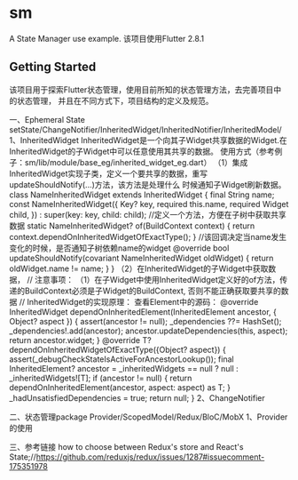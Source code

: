 # sm

A State Manager use example.
该项目使用Flutter 2.8.1

## Getting Started

该项目用于探索Flutter状态管理，使用目前所知的状态管理方法，去完善项目中的状态管理，
并且在不同方式下，项目结构的定义及规范。

一、Ephemeral State
    setState/ChangeNotifier/InheritedWidget/InheritedNotifier/InheritedModel/
    1、InheritedWidget
        InheritedWidget是一个向其子Widget共享数据的Widget.在InheritedWidget的子Widget中可以任意使用其共享的数据。
        使用方式（参考例子：sm/lib/module/base_eg/inherited_widget_eg.dart）
        （1）集成InheritedWidget实现子类，定义一个要共享的数据，重写updateShouldNotify(...)方法，该方法是处理什么
        时候通知子Widget刷新数据。
        class NameInheritedWidget extends InheritedWidget {
            final String name;
            const NameInheritedWidget({
                Key? key,
                required this.name,
                required Widget child,
            }) : super(key: key, child: child);
            //定义一个方法，方便在子树中获取共享数据
            static NameInheritedWidget? of(BuildContext context) {
                return context.dependOnInheritedWidgetOfExactType<NameInheritedWidget>();
            }
            //该回调决定当name发生变化的时候，是否通知子树依赖name的widget
            @override
            bool updateShouldNotify(covariant NameInheritedWidget oldWidget) {
                return oldWidget.name != name;
            }
        }
        （2）在InheritedWidget的子Widget中获取数据，
        //
        注意事项：
        （1）在子Widget中使用InheritedWidget定义好的of方法，传递的BuildContext必须是子Widget的BuildContext,
        否则不能正确获取要共享的数据
        //
        InheritedWidget的实现原理：
        查看Element中的源码：
        @override
        InheritedWidget dependOnInheritedElement(InheritedElement ancestor, { Object? aspect }) {
            assert(ancestor != null);
            _dependencies ??= HashSet<InheritedElement>();
            _dependencies!.add(ancestor);
            ancestor.updateDependencies(this, aspect);
            return ancestor.widget;
        }
        @override
        T? dependOnInheritedWidgetOfExactType<T extends InheritedWidget>({Object? aspect}) {
            assert(_debugCheckStateIsActiveForAncestorLookup());
            final InheritedElement? ancestor = _inheritedWidgets == null ? null : _inheritedWidgets![T];
            if (ancestor != null) {
                return dependOnInheritedElement(ancestor, aspect: aspect) as T;
            }
            _hadUnsatisfiedDependencies = true;
            return null;
        }
    2、ChangeNotifier
 
二、状态管理package
    Provider/ScopedModel/Redux/BloC/MobX
    1、Provider的使用
    

三、参考链接
    how to choose between Redux's store and React's State;//https://github.com/reduxjs/redux/issues/1287#issuecomment-175351978


